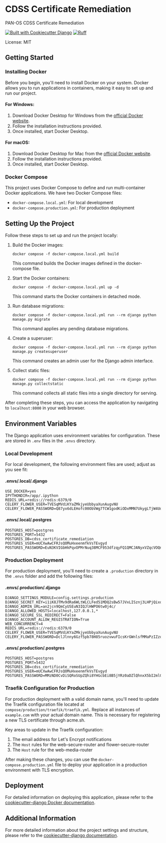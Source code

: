 # CDSS Certificate Remediation

PAN-OS CDSS Certificate Remediation

[![Built with Cookiecutter Django](https://img.shields.io/badge/built%20with-Cookiecutter%20Django-ff69b4.svg?logo=cookiecutter)](https://github.com/cookiecutter/cookiecutter-django/)
[![Ruff](https://img.shields.io/endpoint?url=https://raw.githubusercontent.com/astral-sh/ruff/main/assets/badge/v2.json)](https://github.com/astral-sh/ruff)

License: MIT

## Getting Started

### Installing Docker

Before you begin, you'll need to install Docker on your system. Docker allows you to run applications in containers, making it easy to set up and run our project.

#### For Windows:
1. Download Docker Desktop for Windows from the [official Docker website](https://www.docker.com/products/docker-desktop).
2. Follow the installation instructions provided.
3. Once installed, start Docker Desktop.

#### For macOS:
1. Download Docker Desktop for Mac from the [official Docker website](https://www.docker.com/products/docker-desktop).
2. Follow the installation instructions provided.
3. Once installed, start Docker Desktop.

### Docker Compose

This project uses Docker Compose to define and run multi-container Docker applications. We have two Docker Compose files:

- `docker-compose.local.yml`: For local development
- `docker-compose.production.yml`: For production deployment

## Setting Up the Project

Follow these steps to set up and run the project locally:

1. Build the Docker images:
    ```
    docker compose -f docker-compose.local.yml build
    ```
    This command builds the Docker images defined in the docker-compose file.

2. Start the Docker containers:
    ```
    docker compose -f docker-compose.local.yml up -d
    ```
    This command starts the Docker containers in detached mode.

3. Run database migrations:
    ```
    docker compose -f docker-compose.local.yml run --rm django python manage.py migrate
    ```
    This command applies any pending database migrations.

4. Create a superuser:
    ```
    docker compose -f docker-compose.local.yml run --rm django python manage.py createsuperuser
    ```
    This command creates an admin user for the Django admin interface.

5. Collect static files:
    ```
    docker compose -f docker-compose.local.yml run --rm django python manage.py collectstatic
    ```
    This command collects all static files into a single directory for serving.

After completing these steps, you can access the application by navigating to `localhost:8000` in your web browser.

## Environment Variables

The Django application uses environment variables for configuration. These are stored in `.env` files in the `.envs` directory.

### Local Development

For local development, the following environment files are used; adjust as you see fit:

#### .envs/.local/.django
```
USE_DOCKER=yes
IPYTHONDIR=/app/.ipython
REDIS_URL=redis://redis:6379/0
CELERY_FLOWER_USER=TVESqMVdiKYaZMkjyeUbbyaXunAugvNU
CELERY_FLOWER_PASSWORD=Q87yx6dLEHofc00ObVWg7TCW1godKiODxMMN7UkygLTjW4UdCBKv00YSW6TjwZnR
```

#### .envs/.local/.postgres
```
POSTGRES_HOST=postgres
POSTGRES_PORT=5432
POSTGRES_DB=cdss_certificate_remediation
POSTGRES_USER=mUCXwAwCFRJsQOMuHxeenmfkVsTEvgyd
POSTGRES_PASSWORD=EuN3KVIGbHkPqvOPMrNuq38MCF953dfzqyFQ1QMCJANyxVZqcVOQndkZImFppeMe
```

### Production Deployment

For production deployment, you'll need to create a `.production` directory in the `.envs` folder and add the following files:

#### .envs/.production/.django
```
DJANGO_SETTINGS_MODULE=config.settings.production
DJANGO_SECRET_KEY=i1iK8JTMv9dRa6WLtWLCLFed51MDQ2sBw57JVxLISznj3LHPjQixo0hiwyzBXmfm
DJANGO_ADMIN_URL=an2jcn9QmCyUSEuN3IQJlHWPO6tw0j4c/
DJANGO_ALLOWED_HOSTS=localhost,127.0.0.1,*
DJANGO_SECURE_SSL_REDIRECT=False
DJANGO_ACCOUNT_ALLOW_REGISTRATION=True
WEB_CONCURRENCY=4
REDIS_URL=redis://redis:6379/0
CELERY_FLOWER_USER=TVESqMVdiKYaZMkjyeUbbyaXunAugvNU
CELERY_FLOWER_PASSWORD=DclJlnny6Gzf5pb78H85ruozvwuFIcsKrGWnlsfMMaPzIZzogaBDKYYiXMp61MHk
```

#### .envs/.production/.postgres
```
POSTGRES_HOST=postgres
POSTGRES_PORT=5432
POSTGRES_DB=cdss_certificate_remediation
POSTGRES_USER=mUCXwAwCFRJsQOMuHxeenmfkVsTEvgyd
POSTGRES_PASSWORD=MMzND0CvDiSQRoSUpZQhi8YHGcbEi8B5jYRz0aDZlQhnxX5bI2mlGYZibqCi1OQU
```

### Traefik Configuration for Production

For production deployment with a valid domain name, you'll need to update the Traefik configuration file located at `compose/production/traefik/traefik.yml`. Replace all instances of `example.com` with your actual domain name. This is necessary for registering a new TLS certificate through acme.sh.

Key areas to update in the Traefik configuration:

1. The email address for Let's Encrypt notifications
2. The `Host` rules for the web-secure-router and flower-secure-router
3. The `Host` rule for the web-media-router

After making these changes, you can use the `docker-compose.production.yml` file to deploy your application in a production environment with TLS encryption.

## Deployment

For detailed information on deploying this application, please refer to the [cookiecutter-django Docker documentation](http://cookiecutter-django.readthedocs.io/en/latest/deployment-with-docker.html).

## Additional Information

For more detailed information about the project settings and structure, please refer to the [cookiecutter-django documentation](http://cookiecutter-django.readthedocs.io/en/latest/settings.html).
